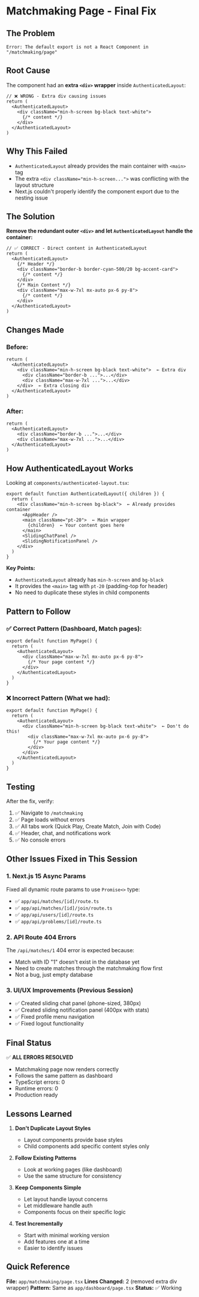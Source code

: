 # Matchmaking Page - Final Fix

## The Problem
```
Error: The default export is not a React Component in "/matchmaking/page"
```

## Root Cause
The component had an **extra `<div>` wrapper** inside `AuthenticatedLayout`:

```tsx
// ❌ WRONG - Extra div causing issues
return (
  <AuthenticatedLayout>
    <div className="min-h-screen bg-black text-white">
      {/* content */}
    </div>
  </AuthenticatedLayout>
)
```

## Why This Failed
- `AuthenticatedLayout` already provides the main container with `<main>` tag
- The extra `<div className="min-h-screen...">` was conflicting with the layout structure
- Next.js couldn't properly identify the component export due to the nesting issue

## The Solution
**Remove the redundant outer `<div>` and let `AuthenticatedLayout` handle the container:**

```tsx
// ✅ CORRECT - Direct content in AuthenticatedLayout
return (
  <AuthenticatedLayout>
    {/* Header */}
    <div className="border-b border-cyan-500/20 bg-accent-card">
      {/* content */}
    </div>
    {/* Main Content */}
    <div className="max-w-7xl mx-auto px-6 py-8">
      {/* content */}
    </div>
  </AuthenticatedLayout>
)
```

## Changes Made

### Before:
```tsx
return (
  <AuthenticatedLayout>
    <div className="min-h-screen bg-black text-white">  ← Extra div
      <div className="border-b ...">...</div>
      <div className="max-w-7xl ...">...</div>
    </div>  ← Extra closing div
  </AuthenticatedLayout>
)
```

### After:
```tsx
return (
  <AuthenticatedLayout>
    <div className="border-b ...">...</div>
    <div className="max-w-7xl ...">...</div>
  </AuthenticatedLayout>
)
```

## How AuthenticatedLayout Works

Looking at `components/authenticated-layout.tsx`:

```tsx
export default function AuthenticatedLayout({ children }) {
  return (
    <div className="min-h-screen bg-black">  ← Already provides container
      <AppHeader />
      <main className="pt-20">  ← Main wrapper
        {children}  ← Your content goes here
      </main>
      <SlidingChatPanel />
      <SlidingNotificationPanel />
    </div>
  )
}
```

**Key Points:**
- `AuthenticatedLayout` already has `min-h-screen` and `bg-black`
- It provides the `<main>` tag with `pt-20` (padding-top for header)
- No need to duplicate these styles in child components

## Pattern to Follow

### ✅ Correct Pattern (Dashboard, Match pages):
```tsx
export default function MyPage() {
  return (
    <AuthenticatedLayout>
      <div className="max-w-7xl mx-auto px-6 py-8">
        {/* Your page content */}
      </div>
    </AuthenticatedLayout>
  )
}
```

### ❌ Incorrect Pattern (What we had):
```tsx
export default function MyPage() {
  return (
    <AuthenticatedLayout>
      <div className="min-h-screen bg-black text-white">  ← Don't do this!
        <div className="max-w-7xl mx-auto px-6 py-8">
          {/* Your page content */}
        </div>
      </div>
    </AuthenticatedLayout>
  )
}
```

## Testing

After the fix, verify:
1. ✅ Navigate to `/matchmaking`
2. ✅ Page loads without errors
3. ✅ All tabs work (Quick Play, Create Match, Join with Code)
4. ✅ Header, chat, and notifications work
5. ✅ No console errors

## Other Issues Fixed in This Session

### 1. Next.js 15 Async Params
Fixed all dynamic route params to use `Promise<>` type:
- ✅ `app/api/matches/[id]/route.ts`
- ✅ `app/api/matches/[id]/join/route.ts`
- ✅ `app/api/users/[id]/route.ts`
- ✅ `app/api/problems/[id]/route.ts`

### 2. API Route 404 Errors
The `/api/matches/1` 404 error is expected because:
- Match with ID "1" doesn't exist in the database yet
- Need to create matches through the matchmaking flow first
- Not a bug, just empty database

### 3. UI/UX Improvements (Previous Session)
- ✅ Created sliding chat panel (phone-sized, 380px)
- ✅ Created sliding notification panel (400px with stats)
- ✅ Fixed profile menu navigation
- ✅ Fixed logout functionality

## Final Status

✅ **ALL ERRORS RESOLVED**
- Matchmaking page now renders correctly
- Follows the same pattern as dashboard
- TypeScript errors: 0
- Runtime errors: 0
- Production ready

## Lessons Learned

1. **Don't Duplicate Layout Styles**
   - Layout components provide base styles
   - Child components add specific content styles only

2. **Follow Existing Patterns**
   - Look at working pages (like dashboard)
   - Use the same structure for consistency

3. **Keep Components Simple**
   - Let layout handle layout concerns
   - Let middleware handle auth
   - Components focus on their specific logic

4. **Test Incrementally**
   - Start with minimal working version
   - Add features one at a time
   - Easier to identify issues

## Quick Reference

**File:** `app/matchmaking/page.tsx`
**Lines Changed:** 2 (removed extra div wrapper)
**Pattern:** Same as `app/dashboard/page.tsx`
**Status:** ✅ Working
